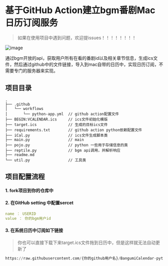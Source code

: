 # 基于GitHub Action建立bgm番剧Mac日历订阅服务
> 如果在使用项目中遇到问题，欢迎提issues！！！！！！！！

![image](https://github.com/HammerCloth/BangumiCalendar-python/blob/main/IMG/iShot_2022-12-07_22.08.47.png)

​	通过bgm开放的api，获取用户所有在看的番剧id以及相关章节信息，生成ics文件，然后通过github中的文件链接，导入到mac自带的日历中，实现日历订阅，不需要专门的服务器来实现。

## 项目目录

```shell
.
├── .github  
│   └── workflows
│       └── python-app.yml  // github action配置文件
├── BEGIN:VCALENDAR.ics     // ics文件初始化模版
├── target.ics              // 生成的目标ics文件
├── requirements.txt        // github action python依赖配置文件
├── iCal.py                 // ics文件生成脚本类
├── main.py                 // main
├── pojo.py                 // python 一些用于存储信息的类
├── reptile.py              // bgm api调用，并解析响应
├── readme.md    
└── util.py                 // 工具类 
```

## 项目配置流程

#### 1. fork项目到你的仓库中

#### 2. 在GitHub setting 中配置sercet

```yaml
name ： USERID
value ： 你的bgm用户id
```

#### 3. 在系统日历中订阅如下链接

> 你也可以直接下载下来target.ics文件拖到日历中，但是这样就无法自动更新了

```python
https://raw.githubusercontent.com/{你的github用户名}/BangumiCalendar-python/main/target.ics
```


